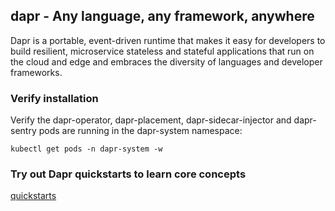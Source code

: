 ## dapr - Any language, any framework, anywhere

Dapr is a portable, event-driven runtime that makes it easy for developers to build resilient, microservice stateless and stateful applications that run on the cloud and edge and embraces the diversity of languages and developer frameworks.

### Verify installation
Verify the dapr-operator, dapr-placement, dapr-sidecar-injector and dapr-sentry pods are running in the dapr-system namespace:
```
kubectl get pods -n dapr-system -w
```
### Try out Dapr quickstarts to learn core concepts

[quickstarts](https://docs.dapr.io/getting-started/quickstarts/)

